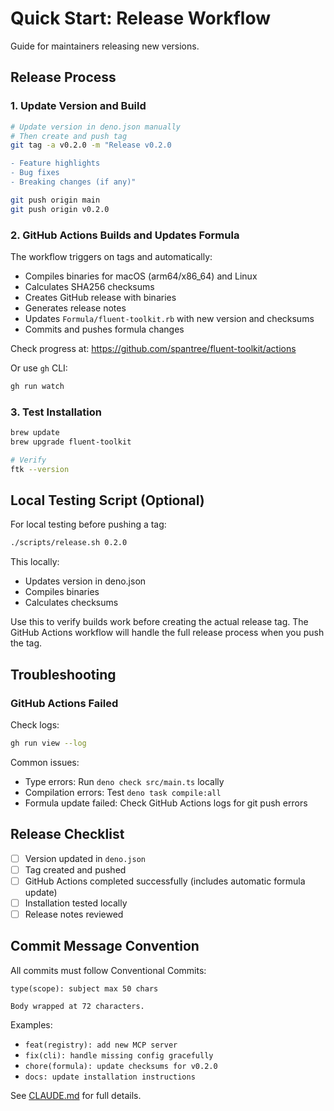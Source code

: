# Quick Start: Release Workflow

Guide for maintainers releasing new versions.

## Release Process

### 1. Update Version and Build

```bash
# Update version in deno.json manually
# Then create and push tag
git tag -a v0.2.0 -m "Release v0.2.0

- Feature highlights
- Bug fixes
- Breaking changes (if any)"

git push origin main
git push origin v0.2.0
```

### 2. GitHub Actions Builds and Updates Formula

The workflow triggers on tags and automatically:
- Compiles binaries for macOS (arm64/x86_64) and Linux
- Calculates SHA256 checksums
- Creates GitHub release with binaries
- Generates release notes
- Updates `Formula/fluent-toolkit.rb` with new version and checksums
- Commits and pushes formula changes

Check progress at: https://github.com/spantree/fluent-toolkit/actions

Or use `gh` CLI:
```bash
gh run watch
```

### 3. Test Installation

```bash
brew update
brew upgrade fluent-toolkit

# Verify
ftk --version
```

## Local Testing Script (Optional)

For local testing before pushing a tag:

```bash
./scripts/release.sh 0.2.0
```

This locally:
- Updates version in deno.json
- Compiles binaries
- Calculates checksums

Use this to verify builds work before creating the actual release tag. The GitHub Actions workflow will handle the full release process when you push the tag.

## Troubleshooting

### GitHub Actions Failed

Check logs:
```bash
gh run view --log
```

Common issues:
- Type errors: Run `deno check src/main.ts` locally
- Compilation errors: Test `deno task compile:all`
- Formula update failed: Check GitHub Actions logs for git push errors

## Release Checklist

- [ ] Version updated in `deno.json`
- [ ] Tag created and pushed
- [ ] GitHub Actions completed successfully (includes automatic formula update)
- [ ] Installation tested locally
- [ ] Release notes reviewed

## Commit Message Convention

All commits must follow Conventional Commits:

```
type(scope): subject max 50 chars

Body wrapped at 72 characters.
```

Examples:
- `feat(registry): add new MCP server`
- `fix(cli): handle missing config gracefully`
- `chore(formula): update checksums for v0.2.0`
- `docs: update installation instructions`

See [CLAUDE.md](../CLAUDE.md) for full details.
